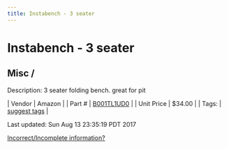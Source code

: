 ```yaml
---
title: Instabench - 3 seater
---
```


# Instabench - 3 seater
## Misc / 
Description: 	3 seater folding bench. great for pit 

| Vendor | Amazon | 
| Part # | [B001TL1UD0](http://www.amazon.com/Insta-Bench-IBC3-Classic-3-Seater-Bench/dp/B001TL1UD0) | 
| Unit Price | $34.00 | 
| Tags: | [suggest tags](https://docs.google.com/forms/d/e/1FAIpQLSeWyY8v3RgOty-MyWmh9U0iivNYN_molChYyS-0U-o-kOAv_g/viewform) | 

Last updated: Sun Aug 13 23:35:19 PDT 2017

 [Incorrect/Incomplete information?](https://docs.google.com/forms/d/e/1FAIpQLSeWyY8v3RgOty-MyWmh9U0iivNYN_molChYyS-0U-o-kOAv_g/viewform)